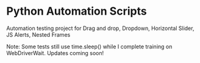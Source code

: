 # Python Automation Scripts
Automation testing project for 
Drag and drop, Dropdown, Horizontal Slider, JS Alerts, Nested Frames

Note: Some tests still use time.sleep() while I complete training on WebDriverWait. Updates coming soon!
